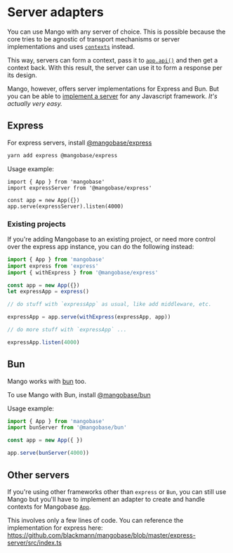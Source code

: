 # Server adapters

You can use Mango with any server of choice. This is possible because the core tries to be agnostic of transport mechanisms or server implementations and uses [`contexts`](/guide/context) instead.

This way, servers can form a context, pass it to [`app.api()`](/api/base/App#api) and then get a context back. With this result, the server can use it to form a response per its design.

Mango, however, offers server implementations for Express and Bun. But you can be able to [implement a server](#other-servers) for any Javascript framework. _It's actually very easy._

## Express

For express servers, install [@mangobase/express](https://www.npmjs.com/package/@mangobase/express)

```bash
yarn add express @mangobase/express
```

Usage example:

```javascript{2,5}
import { App } from 'mangobase'
import expressServer from '@mangobase/express'

const app = new App({})
app.serve(expressServer).listen(4000)
```

### Existing projects

If you're adding Mangobase to an existing project, or need more control over the express app instance, you can do the following instead:

```javascript
import { App } from 'mangobase'
import express from 'express'
import { withExpress } from '@mangobase/express'

const app = new App({})
let expressApp = express()

// do stuff with `expressApp` as usual, like add middleware, etc.

expressApp = app.serve(withExpress(expressApp, app))

// do more stuff with `expressApp` ...

expressApp.listen(4000)
```

## Bun

Mango works with [bun](https://bun.sh) too.

To use Mango with Bun, install [@mangobase/bun](https://www.npmjs.com/package/@mangobase/bun)

Usage example:

```typescript
import { App } from 'mangobase'
import bunServer from '@mangobase/bun'

const app = new App({ })

app.serve(bunServer(4000))
```

## Other servers

If you're using other frameworks other than `express` or `Bun`, you can still use Mango but you'll have to implement an adapter to create and handle contexts for Mangobase [`App`](/api/base/App).

This involves only a few lines of code. You can reference the implementation for express here: https://github.com/blackmann/mangobase/blob/master/express-server/src/index.ts

